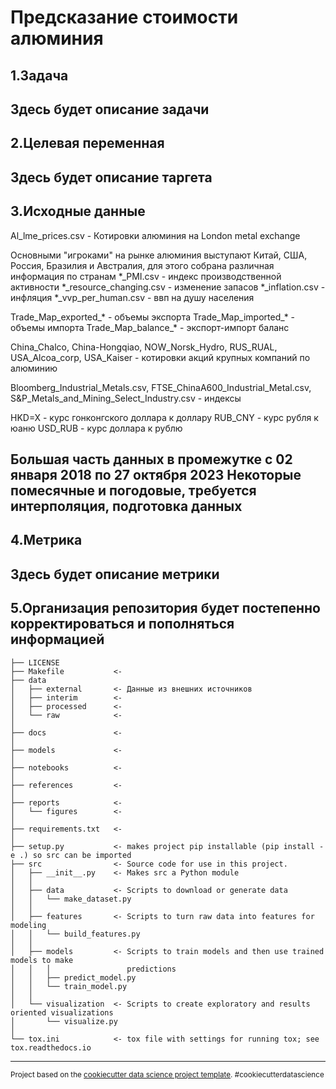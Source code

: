 Предсказание стоимости алюминия
==============================
1.Задача
------------
Здесь будет описание задачи
------------

2.Целевая переменная
------------
Здесь будет описание таргета
------------

3.Исходные данные
------------
Al_lme_prices.csv - Котировки алюминия на London metal exchange

Основными "игроками" на рынке алюминия выступают Китай, США, Россия, Бразилия и Австралия, для этого собрана различная информация по странам
*_PMI.csv - индекс производственной активности
*_resource_changing.csv - изменение запасов
*_inflation.csv - инфляция
*_vvp_per_human.csv - ввп на душу населения

Trade_Map_exported_* - объемы экспорта
Trade_Map_imported_* - объемы импорта
Trade_Map_balance_* - экспорт-импорт баланс

China_Chalco, China-Hongqiao, NOW_Norsk_Hydro, RUS_RUAL, USA_Alcoa_corp, USA_Kaiser - котировки акций крупных компаний по алюминию

Bloomberg_Industrial_Metals.csv, FTSE_ChinaA600_Industrial_Metal.csv, S&P_Metals_and_Mining_Select_Industry.csv - индексы

HKD=X - курс гонконгского доллара к доллару
RUB_CNY - курс рубля к юаню
USD_RUB - курс доллара к рублю

Большая часть данных в промежутке с 02 января 2018 по 27 октября 2023
Некоторые помесячные и погодовые, требуется интерполяция, подготовка данных
------------

4.Метрика 
------------
Здесь будет описание метрики
------------

5.Организация репозитория будет постепенно корректироваться и пополняться информацией
------------

    ├── LICENSE
    ├── Makefile           <- 
    ├── data
    │   ├── external       <- Данные из внешних источников
    │   ├── interim        <-
    │   ├── processed      <-
    │   └── raw            <-
    │
    ├── docs               <-
    │
    ├── models             <-
    │
    ├── notebooks          <-
    │
    ├── references         <-
    │
    ├── reports            <-
    │   └── figures        <-
    │
    ├── requirements.txt   <-
    │
    ├── setup.py           <- makes project pip installable (pip install -e .) so src can be imported
    ├── src                <- Source code for use in this project.
    │   ├── __init__.py    <- Makes src a Python module
    │   │
    │   ├── data           <- Scripts to download or generate data
    │   │   └── make_dataset.py
    │   │
    │   ├── features       <- Scripts to turn raw data into features for modeling
    │   │   └── build_features.py
    │   │
    │   ├── models         <- Scripts to train models and then use trained models to make
    │   │   │                 predictions
    │   │   ├── predict_model.py
    │   │   └── train_model.py
    │   │
    │   └── visualization  <- Scripts to create exploratory and results oriented visualizations
    │       └── visualize.py
    │
    └── tox.ini            <- tox file with settings for running tox; see tox.readthedocs.io


--------

<p><small>Project based on the <a target="_blank" href="https://drivendata.github.io/cookiecutter-data-science/">cookiecutter data science project template</a>. #cookiecutterdatascience</small></p>
